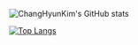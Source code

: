 <!--
**KimBiYam/KimBiYam** is a ✨ _special_ ✨ repository because its `README.md` (this file) appears on your GitHub profile.

Here are some ideas to get you started:

- 🔭 I’m currently working on ...
- 🌱 I’m currently learning ...
- 👯 I’m looking to collaborate on ...
- 🤔 I’m looking for help with ...
- 💬 Ask me about ...
- 📫 How to reach me: ...
- 😄 Pronouns: ...
- ⚡ Fun fact: ...
-->

![ChangHyunKim's GitHub stats](https://github-readme-stats.vercel.app/api?username=KimBiYam&count_private=true&show_icons=true)

[![Top Langs](https://github-readme-stats.vercel.app/api/top-langs/?username=KimBiYam&layout=compact)](https://github.com/anuraghazra/github-readme-stats)

